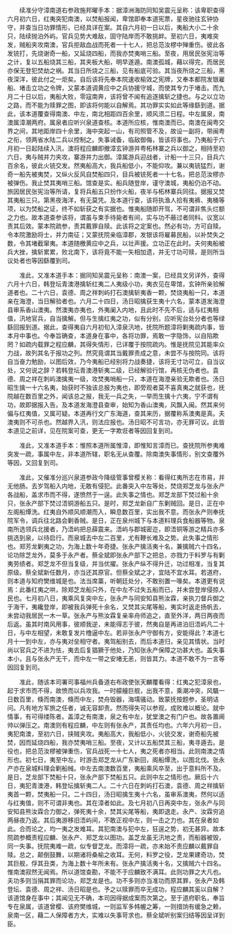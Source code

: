 <!-- { "loadSidebar": true } -->
　　续准分守漳南道右参政施邦曜手本：据漳洲海防同知吴震元呈称：该卑职查得六月初六日，红夷突犯南澳，以焚船报闻，卑馆即奉本道宪票，星夜驰往玄钟协守，并查当日功罪情形，已经具详在案。其自六月初一日以后，夷船大小二十余只，陆续抛泊外屿。官兵见势大难敌，固守陆岸而不敢挑衅。至初六日，夷难突发，贼船夹攻南澳，官兵拒敌血战而死者一十七人，把总范汝樛中殚重伤。彼此各发铳打，先烧谢奇一船，又延烧四船，而我亦焚夷哨三船。至夜，用居民张宪治等之计，复以五船烧其三船，其夹板大船，明早遂遁。南澳孤城，藉以得完，而居民亦保无登犯焚劫之祸。其当日所烧之三船，见有船底可验。其当夜所烧之三船，黑夜深洋，彼此付之一炬矣。自后该将先奉本院速收榆效之宪牌，又奉本都院发银雇船、堵击立功之令牌，又蒙本道调黄应中之兵协援守城，而使其专力于堵击。而九月二十日以后，夷船大败，零寇南奔，该将曾不闻有追逐擒斩之捷也。与之以立功之路，而不能为赎罪之图，即该将何能以自解焉。其功罪实实如此等缘繇到道。据此，该本道覆查得南澳、中左，南北相距四百余里，顺风须二日程。中左属泉，南澳属漳潮两府。属泉者应听兴泉道查核。本道所应核，惟南澳而已。南澳在闽粤交界之间，其地距岸四十余里，海中突起一山，有司照管不及，故设一副将，带闽粤之衔，领两省水陆二兵以控制之。失事诫备，临敌御侮，皆该将事也。乃夷船于六月初一日起陆续入汛，澳将程应麟即撤漳玄钟游并粤柘林寨之兵以御之，相持至初六日，夷与贼并力夹攻，寨游并力出御。漳属游兵迎战者，计船一十三只，目兵六百余名，彼此火铳交发。然夷船高大，我兵船低小，不能仰攻。兼以夷铳猛烈，谢奇一船先被夷焚，又纵火反风自焚船四只，目兵被铳死者一十七名，把总范汝樛亦被弹伤。我止焚其夷哨三船。馆查是实。船兵随登岸，谨守澳城，夷船仍泊不动。旅因居民张宪治等所请，复将兵船五只扮作火船，夜半与柘林寨兵同往。据报又焚其夷船三只。第黑夜海洋，有无莫凭。及本道行查，该将执渔人拾有夷裤、夷桶等项，以为焚船之证，终不如斩获之有实据也。惟夷船随即开驾，不可谓非焦头烂额之力也。故本道查参该将，谓虽与束手待毙者有间，实与功不蔽过者同科。议宽以责其后效。蒙本院疏参，责其戴罪自赎。此该将之定案也。然必有功，方可自赎。令本院激励将士，并力南征；又蒙抚院亲临漳郡，发银该将雇募民船，以补焚失之数，令其堵截窜夷。本道随檄黄应中之兵，以壮声援。立功正在此时。夫何夷船被兵大挫，擒斩累累，败北南下，该将竟不能一矢相加遗，并无寸功可赎，是则所当议处者也等因繇覆到司。

　　准此，又准本道手本：据同知吴震元呈称：南澳一案，已经具文另详外，查得六月十六日，韩登坛青澳港擒斩红夷二人夷级小功，夷衣见在卑馆，玄钟所亲验解道者也。二十六日，袁德、周之祥刺屿打石澳擒斩夷香一颗，焚烧夷船一只，本道亲在海澄，当日解验者也。六月二十四日，汤日昭擒获生夷十六名，蒙本道发海澄县审系香山澳夷。然澳夷亦夷也，外夷阑入内地，且此时不先不后，适与红夷相值，汛地官兵，自当擒解。但与生擒红夷之功，似有分别，应听宪台处分者也等绿繇回报到道。据此，查得夷自六月初旬入漳泉汛地，抚院所题漳将剿夷疏内事，皆本月中事也。今奉旨确查，本道身在事中，各将功罪，焉敢一字隐饰，以自陷欺罔？如疏内载罪之程应麟，其得失情形，已详覆于按院疏内。惟是抚院见其能率众力战，故列其名于报功之列。然究竟谓其当戴罪责成之意，未尝不与按院同。该将自当奋力勉励，以图后效，乃今夷船已经别将力战奏捷，该将无寸功可立，自当议处，又何说之辞？若韩登坛青澳港斩夷二级，已经解验行馆，再核无伪者也。袁德、周之祥在刺屿澳擒夷一级，攻焚夷哨船一只，本道在海澄亲验无欺者也。汤日昭生擒一十六名夷，始获时不独该总报为夷也，即旁观者莫不喜真夷之就获也，抚院越在数百里之外，闻该总之报，我无一兵之失，一举而生擒十六夷，宁不谓有功，故即据报入告。及本道发海澄县查审，始知为香山澳夷，风飘入闽。然其来何偏与红夷值，又属可疑。本道再行文广东海道，查其来历，据覆称系澳夷是真。夫澳夷则不可杀也。然越界入汛，则法应报也。汤日昭不可言功，亦无罪可议。此皆本道见之前详，见在院案可查，更无一字欺诳者等因回复到司。

　　准此，又准本道手本：惟照本道所属惟漳，即惟知言漳而已。查抚院所参夷难突发一疏，事属中左，非本道所辖，职名无从查覆。除南澳失事情形，别文查覆外等因，又回复到司。

　　准此，又催准分巡兴泉道参政今降级管事曾樱关称：看得红夷所志在市易，并无他肠。去岁驾船入内地，无敢有侵犯。此番突入中左等处，焚烧郑芝龙与张永产各战船，盖求市而不得，遂愤然于一逞。此失事之情也。郑芝龙部下焚过船十余只，张永产部下焚过浯铜游船五只。是时，郑芝龙新自广东剿贼回。是日，正在中左阁船燂洗。红夷自外顺风顺潮而入，瞬息数百里，实出我不意。而张永产则奉抚院军令，调兵往北路会剿香贼。是日，正在泉州城下与本道料理兵食船器等物。泉南所选领兵北援者，乃浯屿把总薛震来。浯屿与郡城密迩，即浯铜等游之精兵亦多挑选到泉，以待启行。而泉城去中左二百里，尤有鞭长难及之势。此失事之情形也。郑芳龙剿夷之功，为海上数十年奇捷。张永产擒活夷十名，兼擒贼六十四名，论功除芝龙外，莫多于永产者。蔡全斌即张永产部下之把总，亦戮力于料罗与有剿夷劳绩者。郑芝龙不但当复级，并当优擢。张永产纵不得升迁，功过相准，当复其原级。蔡全斌新任数月，亦当还其原官。但蔡全斌之才，宜陆不宜水耳。若道府，则本道与知府樊维城是也。法当席藁，听朝廷处分，不敢别置一喙矣。本道更有说焉：此番红夷之哄，除郑芝龙船只外，在中左不过失五船而已，并未尝登岸侵掠人民也。七月初八日，夷乘风复突中左，张永产与同安知县熊汝霖，亲执刀督兵御之于海干，夷纔登岸，即被我兵弹死十余名，又焚其尖尾等船，夷实时返走扬帆去，未尝动我居民一木一草。张永产与熊汝霖复亲率舟师追之，直至外洋，两日两夜而后返。虽其时南风用事，彼顺我逆，未能得志于彼，然夷自是再进泊旧浯屿凡二十日，与中左相望，未敢复发片橹逼中左。若非张永产守御有方，安能得此？本道七月十一到中左，亦与夷对垒相守者。夷驾船别去，而后本道归，亲见其情状。当时尚以官兵之不进为怯，夷去后复猖獗于他处，乃知张永产保障之功甚大也。盖失事本小，且与张永产无干，而中左一带之安堵无恙，则皆其力。本道不敢不为一言等因回复到司。

　　准此，随该本司署司事福州兵备道右布政使张天麟覆看得：红夷之犯漳泉也，起于求市而不得，故愤而以兵攻我。一时艨艟巨舰，出我不意，乘潮冲突，风颿一日数百里，倏而南澳，倏而中左，焚舟毁器，海壖骚动。致蒙抚按题参，圣明诘问。凡有地方军旅之任者，诚无容卸责。然而得失可以参观，成败难以概论。就中情事，有可得缕陈者。盖漳之有南澳，泉之有中左，犹堂澳之有门户也。故各置阃帅以弹压之。南澳则有程应麟，中左则有张永产，其责任均也。六年六月初一日，夷犯南澳，至初六日，挟贼夹攻。夷船高大，我船低小，火铳交发，谢奇船先被焚，因而延烧四船，我亦焚夷哨三船。至夜，又计以五船焚其三船，夷寻遁去。是役也，把总范汝樛被弹重伤，官兵战死一十七人，夷之死者亦相当。此则南澳之情形也。初七日，夷至中左。时游击郑芝龙从广东新回，阁船燂洗，以图北伐。张永产亦在泉城料理会剿船械。中左去南澳数百里，夷船乘风卒至，出于意料所不及。是日，芝龙部下焚船十只，张永产部下焚船五只。此则中左之情形也。厥后十六日，夷犯青澳港，韩登坛擒斩夷二人。二十六日在刺屿打石澳，袁德、周之祥擒斩夷首一颗，焚夷船一只。二十四日，汤日昭擒生夷十六名，虽审系澳夷，然何以适与红夷值，则不可谓非夷也。其在漳者如此。及七月初八日再突中左，张永产与同安知县熊汝霖合力御之，弹死夷十余，焚其尖尾等船，夷即退走。永产、汝霖穷追两昼夜乃返。其后夷游移旧浯屿间，不敢正视中左，则一击之力也。其在泉者如此。合而论之，均一夷之发难耳。其犯南澳与犯中左，狂逞之势，初无甚异。故本院疏参概责程应麟、张永产、郑芝龙以图功。盖芝龙虽无汛地之责，而船器被毁，同一失事。抚院夷难一疏，似专督芝龙。而漳将一疏，亦未始不责应麟以戴罪自赎。总之，颠倒鼓舞，以期诸将桑榆之收耳。无何，料罗之役，芝龙果建奇功，焚其巨舰，俘其丑类，为海上数十年所未有。张永产擒活夷十名，又擒贼六十四名。惟南澳寂然无闻焉。所以道馆查勘，不能不于应麟致不满耳。此则功罪之大凡也。夫功多则当捐其罪而论功，郑芝龙是也。功不多则亦当准功而原其罪，张永产及韩登坛、袁德、周之祥、汤日昭是也。予之以赎罪而卒无成功，程应麟其奚以自解？该道馆身在事中；其闻见无不确，本司因得据成案而次第之。至于道府职名，奉旨专在泉属，该道曾樱、该府樊维城，一则监军多帏幄之筹，一则措饷有缓急之赖，泉南一区，藉二人保障者方大，实难以失事苛求也。蔡全斌听别案归结等因呈详到臣。

